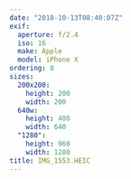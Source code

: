 ```yaml
---
date: "2018-10-13T08:40:07Z"
exif:
  aperture: f/2.4
  iso: 16
  make: Apple
  model: iPhone X
ordering: 8
sizes:
  200x200:
    height: 200
    width: 200
  640w:
    height: 480
    width: 640
  "1280":
    height: 960
    width: 1280
title: IMG_1553.HEIC
---
```

